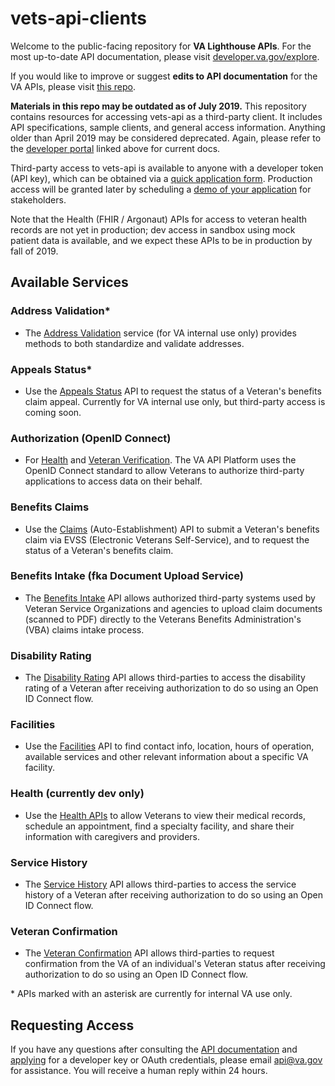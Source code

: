 # vets-api-clients

Welcome to the public-facing repository for **VA Lighthouse APIs**.  For the most up-to-date API documentation, please visit [developer.va.gov/explore](https://developer.va.gov/explore).

If you would like to improve or suggest **edits to API documentation** for the VA APIs, please visit [this repo](https://github.com/department-of-veterans-affairs/developer-portal/tree/master/src/content/apiDocs).

**Materials in this repo may be outdated as of July 2019.** This repository contains resources for accessing vets-api as a third-party client. It includes API specifications, sample clients, and general access information.   Anything older than April 2019 may be considered deprecated.  Again, please refer to the [developer portal](https://developer.va.gov/explore) linked above for current docs.

Third-party access to vets-api is available to anyone with a developer token (API key), which can be obtained via a [quick application form](https://developer.va.gov/apply).  Production access will be granted later by scheduling a [demo of your application](https://developer.va.gov/go-live) for stakeholders.

Note that the Health (FHIR / Argonaut) APIs for access to veteran health records are not yet in production; dev access in sandbox using mock patient data is available, and we expect these APIs to be in production by fall of 2019.

## Available Services

### Address Validation*
- The [Address Validation](https://developer.va.gov/explore/verification/docs/address_validation) service (for VA internal use only) provides methods to both standardize and validate addresses.

### Appeals Status*
- Use the [Appeals Status](https://developer.va.gov/explore/benefits/docs/appeals) API to request the status of a Veteran's benefits claim appeal. Currently for VA internal use only, but third-party access is coming soon.

### Authorization (OpenID Connect)
- For [Health](https://developer.va.gov/explore/health/docs/authorization) and [Veteran Verification](https://developer.va.gov/explore/verification/docs/authorization).  The VA API Platform uses the OpenID Connect standard to allow Veterans to authorize third-party applications to access data on their behalf. 

### Benefits Claims
- Use the [Claims](https://developer.va.gov/explore/benefits/docs/claims) (Auto-Establishment) API to submit a Veteran's benefits claim via EVSS (Electronic Veterans Self-Service), and to request the status of a Veteran's benefits claim.

### Benefits Intake (fka Document Upload Service)
- The [Benefits Intake](https://developer.va.gov/explore/benefits/docs/benefits) API allows authorized third-party systems used by Veteran Service Organizations and agencies to upload claim documents (scanned to PDF) directly to the Veterans Benefits Administration's (VBA) claims intake process.

### Disability Rating
- The [Disability Rating](https://developer.va.gov/explore/verification/docs/disability_rating) API allows third-parties to access the disability rating of a Veteran after receiving authorization to do so using an Open ID Connect flow.


### Facilities
- Use the [Facilities](https://developer.va.gov/explore/facilities/docs/facilities) API to find contact info, location, hours of operation, available services and other relevant information about a specific VA facility. 

### Health (currently dev only)
- Use the [Health APIs](https://developer.va.gov/explore/health/docs/argonaut) to allow Veterans to view their medical records, schedule an appointment, find a specialty facility, and share their information with caregivers and providers.

### Service History
- The [Service History](https://developer.va.gov/explore/verification/docs/service_history) API allows third-parties to access the service history of a Veteran after receiving authorization to do so using an Open ID Connect flow.

### Veteran Confirmation
- The [Veteran Confirmation](https://developer.va.gov/explore/verification/docs/veteran_confirmation) API allows third-parties to request confirmation from the VA of an individual's Veteran status after receiving authorization to do so using an Open ID Connect flow.

\* APIs marked with an asterisk are currently for internal VA use only.

## Requesting Access
If you have any questions after consulting the [API documentation](https://developer.va.gov/explore) and [applying](https://developer.va.gov/apply) for a developer key or OAuth credentials, please email api@va.gov for assistance.  You will receive a human reply within 24 hours.
